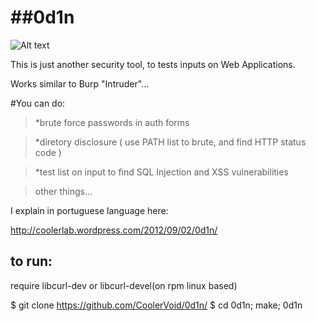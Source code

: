 ##0d1n
=====
![Alt text](http://4.bp.blogspot.com/-5wsk7TYyfPs/UMYXZ8JTT2I/AAAAAAAAAo0/HyQa5hK_rkA/s1600/Barbarians-VIKING.gif)

This is just another security tool, to tests inputs on Web Applications.

Works similar to Burp "Intruder"...


#You can do: 

> *brute force passwords in auth forms

> *diretory disclosure ( use PATH list to brute, and find HTTP status code )

> *test list on input to find SQL Injection and XSS vulnerabilities 

> other things...

I explain in portuguese language here:

http://coolerlab.wordpress.com/2012/09/02/0d1n/                                


## to run:

require libcurl-dev or libcurl-devel(on rpm linux based)

$ git clone https://github.com/CoolerVoid/0d1n/
$ cd 0d1n; make; 0d1n

